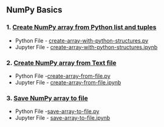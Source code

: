 ## NumPy Basics

### 1. [Create NumPy array from Python list and tuples](https://www.geekmj.org/python/numpy/create-array-python-list-tuples-886/)

* Python File - [create-array-with-python-structures.py](create-array-with-python-structures.py)
* Jupyter File - [create-array-with-python-structures.ipynb](create-array-with-python-structures.ipynb)

### 2. [Create NumPy array from Text file](https://www.geekmj.org/python/create-save-numpy-array-file-csv-890/)

* Python File -[create-array-from-file.py](create-array-from-file.py)
* Jupyter File - [create-array-from-file.ipynb](create-array-from-file.ipynb)

### 3. [Save NumPy array to file](https://www.geekmj.org/python/save-numpy-array-file-csv-npy-npz-892/)

* Python File -[save-array-to-file.py](save-array-to-file.py)
* Jupyter File - [save-array-to-file.ipynb](save-array-to-file.ipynb)